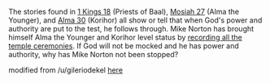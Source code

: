 
The stories found in [1 Kings 18](https://www.lds.org/scriptures/ot/1-kgs/18) (Priests of Baal), [Mosiah 27](https://www.lds.org/scriptures/bofm/mosiah/27) (Alma the Younger), and [Alma 30](https://www.lds.org/scriptures/bofm/alma/30) (Korihor) all show or tell that when God's power and authority are put to the test, he follows through. Mike Norton has brought himself Alma the Younger and Korihor level status by [recording all the temple ceremonies](https://www.youtube.com/watch?v=6udew9axmdM&list=PL4-6rXpMOwwfCNXDXYFlhLxZtgzAD_scY). If God will not be mocked and he has power and authority, why has Mike Norton not been stopped?

modified from /u/gileriodekel [here](https://gileriodekel.com/wp-content/uploads/sites/798/2018/05/Just-One-Page.pdf)
